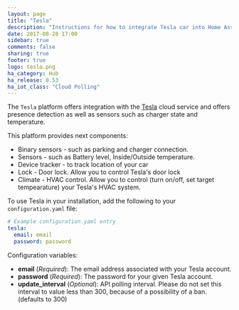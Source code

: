 ```yaml
---
layout: page
title: "Tesla"
description: "Instructions for how to integrate Tesla car into Home Assistant."
date: 2017-08-28 17:00
sidebar: true
comments: false
sharing: true
footer: true
logo: tesla.png
ha_category: Hub
ha_release: 0.53
ha_iot_class: "Cloud Polling"
---
```



The `Tesla` platform offers integration with the [Tesla](https://auth.tesla.com/login) cloud service and offers presence detection as well as sensors such as charger state and temperature.

This platform provides next components:
 - Binary sensors - such as parking and charger connection.
 - Sensors - such as Battery level, Inside/Outside temperature.
 - Device tracker - to track location of your car
 - Lock - Door lock. Allow you to control Tesla's door lock
 - Climate - HVAC control. Allow you to control (turn on/off, set target tempearature) your Tesla's HVAC system.

To use Tesla in your installation, add the following to your `configuration.yaml` file:

```yaml
# Example configuration.yaml entry
tesla:
  email: email
  password: password
```

Configuration variables:

- **email** (*Required*): The email address associated with your Tesla account.
- **password** (*Required*): The password for your given Tesla account.
- **update_interval** (*Optional*): API polling interval. Please do not set this interval to value less than 300, because of a possibility of a ban. (defaults to 300)

